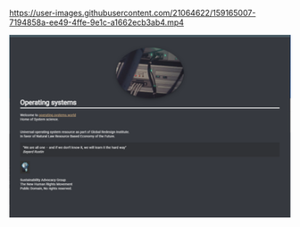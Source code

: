 https://user-images.githubusercontent.com/21064622/159165007-7194858a-ee49-4ffe-9e1c-a1662ecb3ab4.mp4

![gs](website/visualexample.png)

